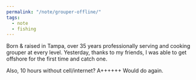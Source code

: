 ```yaml
---
permalink: "/note/grouper-offline/"
tags:
  - note
  - fishing
---
```


Born & raised in Tampa, over 35 years professionally serving and cooking grouper at every level. Yesterday, thanks to my friends, I was able to get offshore for the first time and catch one. 

Also, 10 hours without cell/internet? A++++++ Would do again.

<a class="u-bridgy-fed" href="https://fed.brid.gy/" hidden="from-humans"></a>
<a class="u-bridgy" href="https://brid.gy/publish/bluesky" hidden="from-humans"></a>
<data class="p-bridgy-omit-link" value="maybe" />